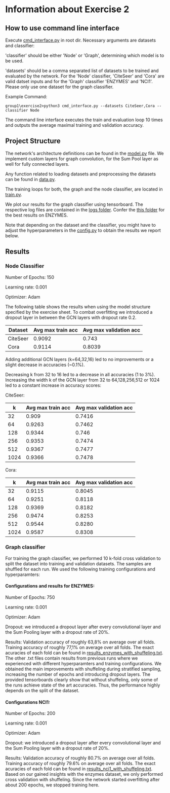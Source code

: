 # Information about Exercise 2

## How to use command line interface
Execute [cmd_interface.py](cmd_interface.py) in root dir.
Necessary arguments are datasets and classifier:

'classifier' should be either 'Node' or 'Graph', determining which model is to be used.

'datasets' should be a comma separated list of datasets to be trained and evaluated by the network.
For the 'Node' classifier, 'CiteSeer' and 'Cora' are valid datset inputs and for the 'Graph' classifier 'ENZYMES' and 'NCI1'.
Please only use one dataset for the graph classifier.

Example Command:
```
group1\exercise2>python3 cmd_interface.py --datasets CiteSeer,Cora --classifier Node
```
The command line interface executes the train and evaluation loop 10 times and outputs the average maximal training and validation accuracy.

## Project Structure
The network's architecture definitions can be found in the [model.py](model.py) file. We implement custom layers for graph convolution, for the Sum Pool layer as well for fully connected layers.

Any function related to loading datasets and preprocessing the datasets can be found in [data.py](data.py).

The training loops for both, the graph and the node classifier, are located in [train.py](train.py).

We plot our results for the graph classifier using tensorboard. The respective log files are contained in the [logs folder](logs/scalars/graph). Confer the [this folder](logs/scalars/graph/enzymes_shuffeling) for the best results on ENZYMES.

Note that depending on the dataset and the classifier, you might have to adjust the hyperparameters in the [config.py](config.py) to obtain the results we report below.

## Results

### Node Classifier

Number of Epochs: 150

Learning rate: 0.001

Optimizer: Adam


The following table shows the results when using the model structure specified by the exercise sheet.
To combat overfitting we introduced a dropout layer in between the GCN layers with dropout rate 0.2.

Dataset | Avg max train acc | Avg max validation acc
--- | --- | ---
CiteSeer | 0.9092 | 0.743
Cora | 0.9114 | 0.8039

Adding additional GCN layers (k=64,32,16) led to no improvements or a slight decrease in accuracies (~0.1%).

Decreasing k from 32 to 16 led to a decrease in all accuracies (1 to 3%).
Increasing the width k of the GCN layer from 32 to 64,128,256,512 or 1024 led to a constant increase in accuracy scores:

CiteSeer:

k | Avg max train acc | Avg max validation acc
--- | --- | ---
32 | 0.909 | 0.7416
64 | 0.9263 | 0.7462
128 | 0.9344 | 0.746
256 | 0.9353 | 0.7474
512 | 0.9367 | 0.7477
1024 | 0.9366 | 0.7478

Cora:

k | Avg max train acc | Avg max validation acc
--- | --- | ---
32 | 0.9115 | 0.8045
64 | 0.9251 | 0.8118
128 | 0.9369 | 0.8182
256 | 0.9474 | 0.8253
512 | 0.9544 | 0.8280
1024 | 0.9587 | 0.8308


### Graph classifier
For training the graph classifier, we performed 10 k-fold cross validation to split the dataset into training and validation datasets.
The samples are shuffled for each run.
We used the following training configurations and hyperparamters:

#### Configurations and results for ENZYMES:

Number of Epochs: 750

Learning rate: 0.001

Optimizer: Adam

Dropout: we introduced a dropout layer after every convolutional layer and the Sum Pooling layer with a dropout rate of 20%.

Results: Validation accuracy of roughly 63,8% on average over all folds.
          Training accuracy of roughly 77,1% on average over all folds.
          The exact acuracies of each fold can be found in [results_enzymes_with_shuffeling.txt](results/results_enzymes_with_shuffeling.txt). The other .txt files contain results from previous runs where we experienced with different hyperparamters and training configurations. We obtained the main improvements with shuffeling during stratified sampling, increasing the number of epochs and introducing dropout layers. The provided tensorboards clearly show that without shuffeling, only some of the runs achieve state of the art accuracies. Thus, the performance highly depends on the split of the dataset.

#### Configurations NCI1:

Number of Epochs: 200

Learning rate: 0.001

Optimizer: Adam

Dropout: we introduced a dropout layer after every convolutional layer and the Sum Pooling layer with a dropout rate of 20%.

Results: Validation accuracy of roughly 80.7% on average over all folds.
         Training accuracy of roughly 79.6% on average over all folds.
         The exact acuracies of each fold can be found in [results_nci1_with_shuffeling.txt](results/results_nci1_with_shuffeling.txt). Based on our gained insights with the enzymes dataset, we only performed cross validation with shuffeling. Since the network started overfitting after about 200 epochs, we stopped training here.
